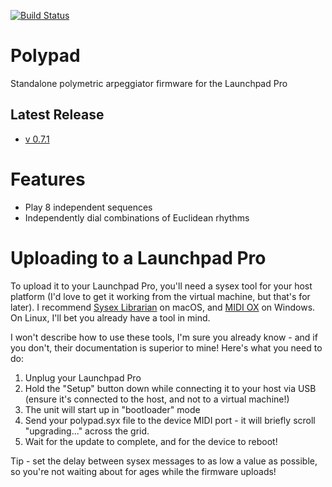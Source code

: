 [![Build Status](https://travis-ci.org/dvhdr/launchpad-pro.svg?branch=master)](https://travis-ci.org/dvhdr/launchpad-pro)

# Polypad
Standalone polymetric arpeggiator firmware for the Launchpad Pro

## Latest Release
- [v 0.7.1](https://github.com/allanpichardo/polypad/releases/tag/v1.0)

# Features
- Play 8 independent sequences
- Independently dial combinations of Euclidean rhythms

# Uploading to a Launchpad Pro
To upload it to your Launchpad Pro, you'll need a sysex tool for your host platform (I'd love to get it working from the virtual machine, but that's for later).  I recommend [Sysex Librarian](http://www.snoize.com/SysExLibrarian/) on macOS, and [MIDI OX](http://www.midiox.com/) on Windows.  On Linux, I'll bet you already have a tool in mind.

I won't describe how to use these tools, I'm sure you already know - and if you don't, their documentation is superior to mine!  Here's what you need to do:

1. Unplug your Launchpad Pro
2. Hold the "Setup" button down while connecting it to your host via USB (ensure it's connected to the host, and not to a virtual machine!)
3. The unit will start up in "bootloader" mode
4. Send your polypad.syx file to the device MIDI port - it will briefly scroll "upgrading..." across the grid.
5. Wait for the update to complete, and for the device to reboot!

Tip - set the delay between sysex messages to as low a value as possible, so you're not waiting about for ages while the firmware uploads!
